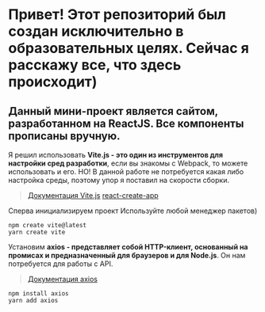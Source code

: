 # Привет! Этот репозиторий был создан исключительно в образовательных целях. Сейчас я расскажу все, что здесь происходит)
## Данный мини-проект является сайтом, разработанном на ReactJS. Все компоненты прописаны вручную.

Я решил использовать **Vite.js - это один из инструментов для настройки сред разработки**, если вы знакомы с Webpack, то можете использовать и его. НО! В данной работе не потребуется какая либо настройка среды, поэтому упор я поставил на скорости сборки.
> [Документация Vite.js](https://vitejs.dev/)
> [react-create-app](https://create-react-app.dev/)

Сперва инициализируем проект
Используйте любой менеджер пакетов)
```
npm create vite@latest
yarn create vite
```

Установим **axios - представляет собой HTTP-клиент, основанный на промисах и предназначенный для браузеров и для Node.js**. Он нам потребуется для работы с API.
> [Документация axios](https://github.com/axios/axios)

```
npm install axios
yarn add axios
```
